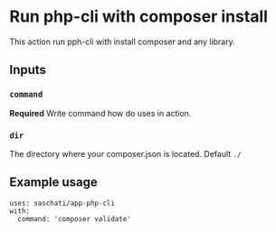 # Run php-cli with composer install

This action run pph-cli with install composer and any library.

## Inputs

### `command`

**Required** Write command how do uses in action.

### `dir`

The directory where your composer.json is located. Default `./`

## Example usage
```
uses: saschati/app-php-cli
with:
  command: 'composer validate'
```